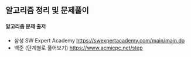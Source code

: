 ## 알고리즘 정리 및 문제풀이

#### 알고리즘 문제 출저
- 삼성 SW Expert Academy https://swexpertacademy.com/main/main.do
- 백준 (단계별로 풀어보기) https://www.acmicpc.net/step
